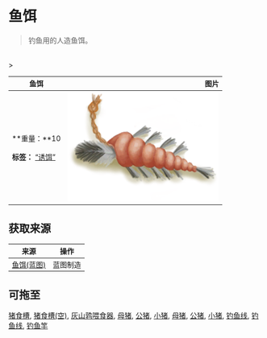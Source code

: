# 鱼饵  
> 钓鱼用的人造鱼饵。  
<br>  
>   
  
  鱼饵  |   图片   
 ----  |  ----:   
 **重量：**10<br><br>**标签：**	[“诱饵”](tag_Bait.md)  |  <img decoding="async" src="Sprite/FishBait.png" href="a.md" style="max-width:300px;max-height:300px;">   
  
## 获取来源  
来源  |  操作  
----  |  ----  
[鱼饵(蓝图)](Bp_FishBait.md)  |  蓝图制造  
## 可拖至  
[猪食槽](BoarFeeder.md), [猪食槽(空)](BoarFeederEmpty.md), [灰山鹑喂食器](PartridgeFeeder.md), [母猪](BoarEnclosureFemale.md), [公猪](BoarEnclosureMale.md), [小猪](BoarEnclosurePiglet.md), [母猪](BoarTiedFemale.md), [公猪](BoarTiedMale.md), [小猪](BoarTiedPiglet.md), [钓鱼线](FishingLine.md), [钓鱼线](FishingLineRustic.md), [钓鱼竿](FishingRod.md)  
